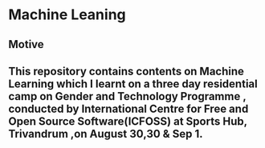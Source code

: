 # Machine Leaning
<h2>Motive<h2>
  <p>This repository contains contents on Machine Learning which I learnt on a three day residential camp on Gender and Technology Programme , conducted by International Centre for Free and Open Source Software(ICFOSS) at Sports Hub, Trivandrum ,on August 30,30 & Sep 1.<p>
  
 
